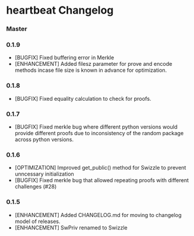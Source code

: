 # heartbeat Changelog

### Master

### 0.1.9

* [BUGFIX] Fixed buffering error in Merkle
* [ENHANCEMENT] Added filesz parameter for prove and encode methods incase file size is known in advance for optimization.

### 0.1.8

* [BUGFIX] Fixed equality calculation to check for proofs.

### 0.1.7

* [BUGFIX] Fixed merkle bug where different python versions would provide different proofs due to inconsistency of the random package across python versions.

### 0.1.6

* [OPTIMIZATION] Improved get_public() method for Swizzle to prevent unncessary initialization
* [BUGFIX] Fixed merkle bug that allowed repeating proofs with different challenges (#28)

### 0.1.5

* [ENHANCEMENT] Added CHANGELOG.md for moving to changelog model of releases.
* [ENHANCEMENT] SwPriv renamed to Swizzle